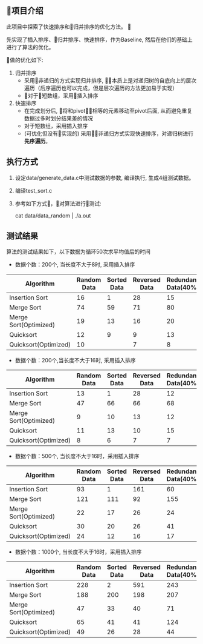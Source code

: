 ## 项目介绍
此项目中探索了快速排序和归并排序的优化方法。


先实现了插入排序、归并排序、快速排序，作为Baseline, 然后在他们的基础上进行了算法的优化。

做的优化如下: 
1. 归并排序
    - 采用非递归的方式实现归并排序, 本质上是对递归树的自底向上的层次遍历（后序遍历也可以完成，但是层次遍历的方法更加易于实现）
    - 对于短数组，采用插入排序
2. 快速排序
    - 在完成划分后, 将和pivot相等的元素移动至pivot后面, 从而避免重复数据过多时划分结果差的情况
    - 对于短数组，采用插入排序
    - (可优化但没有实现的) 采用非递归方式实现快速排序，对递归树进行**先序遍历**。

## 执行方式
1. 设定data/generate_data.c中测试数据的参数, 编译执行, 生成4组测试数据。
2. 编译test_sort.c
3. 参考如下方式，对算法进行测试:

    cat data/data_random | ./a.out 


## 测试结果

算法的测试结果如下，以下数据为循环50次求平均值后的时间

- 数据个数：200个, 当长度不大于8时, 采用插入排序

|Algorithm |Random Data|Sorted Data|Reversed Data|Redundant Data(40%)|
|----------|-----------|-----------|-------------|-------------------|
|Insertion Sort|16|1|28|15|
|Merge Sort|74|59|71|80|
|Merge Sort(Optimized)|19|13|16|20|
|Quicksort|12|9|9|13|
|Quicksort(Optimized)|10||7|8|7|



- 数据个数：200个,当长度不大于16时, 采用插入排序

|Algorithm |Random Data|Sorted Data|Reversed Data|Redundant Data(40%)|
|----------|-----------|-----------|-------------|-------------------|
|Insertion Sort|13|1|28|12|
|Merge Sort|47|66|66|68|
|Merge Sort(Optimized)|9|10|13|12|
|Quicksort|11|13|10|15|
|Quicksort(Optimized)|8|6|7|7|
 
- 数据个数：500个, 当长度不大于16时，采用插入排序

|Algorithm |Random Data|Sorted Data|Reversed Data|Redundant Data(40%)|
|----------|-----------|-----------|-------------|-------------------|
|Insertion Sort|93|1|161|60|
|Merge Sort|121|111|92|155|
|Merge Sort(Optimized)|22|17|26|24|
|Quicksort|30|20|26|41|
|Quicksort(Optimized)|24|12|16|17|

- 数据个数：1000个, 当长度不大于16时，采用插入排序


|Algorithm |Random Data|Sorted Data|Reversed Data|Redundant Data(40%)|
|----------|-----------|-----------|-------------|-------------------|
|Insertion Sort|228|2|591|243|
|Merge Sort|188|200|198|207|
|Merge Sort(Optimized)|47|33|40|71|
|Quicksort|65|41|41|124|
|Quicksort(Optimized)|49|26|28|44|